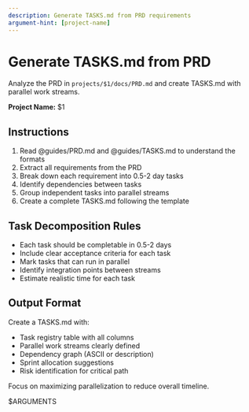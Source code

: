 ```yaml
---
description: Generate TASKS.md from PRD requirements
argument-hint: [project-name]
---
```


# Generate TASKS.md from PRD

Analyze the PRD in `projects/$1/docs/PRD.md` and create TASKS.md with parallel work streams.

**Project Name:** $1

## Instructions

1. Read @guides/PRD.md and @guides/TASKS.md to understand the formats
2. Extract all requirements from the PRD
3. Break down each requirement into 0.5-2 day tasks
4. Identify dependencies between tasks
5. Group independent tasks into parallel streams
6. Create a complete TASKS.md following the template

## Task Decomposition Rules

- Each task should be completable in 0.5-2 days
- Include clear acceptance criteria for each task
- Mark tasks that can run in parallel
- Identify integration points between streams
- Estimate realistic time for each task

## Output Format

Create a TASKS.md with:
- Task registry table with all columns
- Parallel work streams clearly defined
- Dependency graph (ASCII or description)
- Sprint allocation suggestions
- Risk identification for critical path

Focus on maximizing parallelization to reduce overall timeline.

$ARGUMENTS